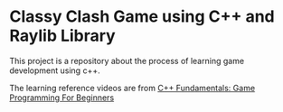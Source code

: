 
# Classy Clash Game using C++ and Raylib Library

  

This project is a repository about the process of learning game development using c++.

  

The learning reference videos are from [C++ Fundamentals: Game Programming For Beginners](https://www.udemy.com/share/104Xli3@b8Ib-s4jtK0yxvvJbpQlkBrup4rVp7hpZOqhf2e-x1LWgRbRZdztD1aZe1Ry1WW0XA==/)
